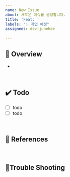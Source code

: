 ```yaml
---
name: New Issue
about: 새로운 이슈를 생성합니다.
title: 'Feat: '
labels: "✨ 작업 예정"
assignees: dev-junehee

---
```


##  📌 Overview
- 

<br />

## ✔️ Todo
- [ ] todo
- [ ] todo

<br />

## 🔗 References
<!-- 없을시 삭제 -->

<br />

## 🧯Trouble Shooting
<!-- 없을시 삭제 -->
